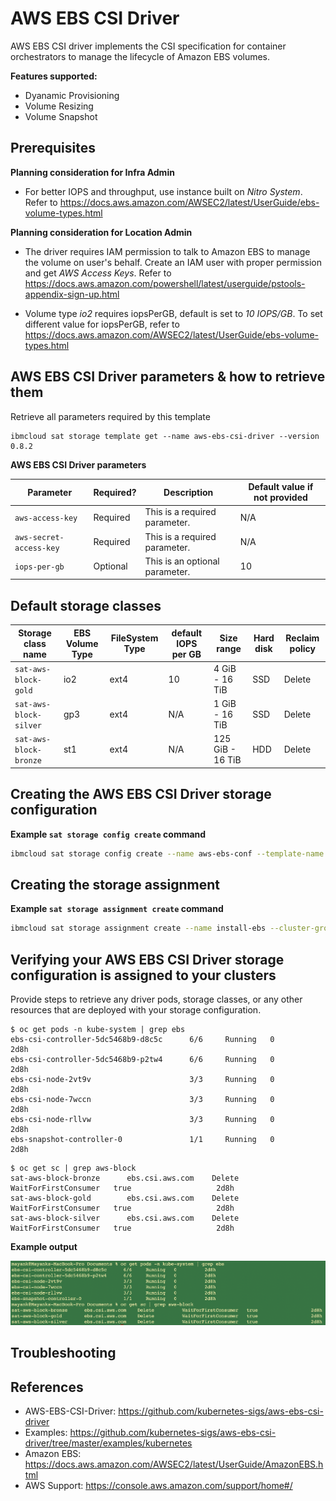 # AWS EBS CSI Driver

AWS EBS CSI driver implements the CSI specification for container orchestrators to manage the lifecycle of Amazon EBS volumes.

**Features supported:**
- Dyanamic Provisioning
- Volume Resizing
- Volume Snapshot 

## Prerequisites
**Planning consideration for Infra Admin**
-  For better IOPS and throughput, use instance built on *Nitro System*. Refer to 
https://docs.aws.amazon.com/AWSEC2/latest/UserGuide/ebs-volume-types.html

**Planning consideration for Location Admin**
- The driver requires IAM permission to talk to Amazon EBS to manage the volume on user's behalf. Create an IAM user with proper permission and get *AWS Access Keys*. Refer to https://docs.aws.amazon.com/powershell/latest/userguide/pstools-appendix-sign-up.html

- Volume type *io2* requires iopsPerGB, default is set to *10 IOPS/GB*.
  To set different value for iopsPerGB, refer to https://docs.aws.amazon.com/AWSEC2/latest/UserGuide/ebs-volume-types.html


## AWS EBS CSI Driver parameters & how to retrieve them

Retrieve all parameters required by this template
```
ibmcloud sat storage template get --name aws-ebs-csi-driver --version 0.8.2
```

**AWS EBS CSI Driver parameters**

| Parameter | Required? | Description | Default value if not provided |
| --- | --- | --- | --- |
| `aws-access-key` | Required | This is a required parameter. | N/A |
| `aws-secret-access-key` | Required | This is a required parameter. | N/A | |
| `iops-per-gb` | Optional | This is an optional parameter.  | 10 |


## Default storage classes

| Storage class name | EBS Volume Type | FileSystem Type | default IOPS per GB | Size range | Hard disk | Reclaim policy |
| --- | --- | --- | --- | --- | --- | --- |
| `sat-aws-block-gold` | io2 | ext4 | 10 | 4 GiB - 16 TiB | SSD | Delete | 
| `sat-aws-block-silver` | gp3 | ext4 | N/A | 1 GiB - 16 TiB | SSD | Delete | 
| `sat-aws-block-bronze` | st1 | ext4 | N/A | 125 GiB - 16 TiB | HDD | Delete | 


## Creating the AWS EBS CSI Driver storage configuration

**Example `sat storage config create` command**

```sh
ibmcloud sat storage config create --name aws-ebs-conf --template-name aws-ebs-csi-driver --template-version 0.8.2 -p "aws-access-key=<access-key-without-base64-encoding>" -p "aws-secret-access-key=<secret-access-key-without-base64-encoding>" -p "iops-per-gb=<iops-per-gb>"
```

## Creating the storage assignment

**Example `sat storage assignment create` command**

```sh
ibmcloud sat storage assignment create --name install-ebs --cluster-group <cluster-group> --configuration aws-ebs-conf
```

## Verifying your AWS EBS CSI Driver storage configuration is assigned to your clusters

Provide steps to retrieve any driver pods, storage classes, or any other resources that are deployed with your storage configuration.

```
$ oc get pods -n kube-system | grep ebs    
ebs-csi-controller-5dc5468b9-d8c5c      6/6     Running   0          2d8h
ebs-csi-controller-5dc5468b9-p2tw4      6/6     Running   0          2d8h
ebs-csi-node-2vt9v                      3/3     Running   0          2d8h
ebs-csi-node-7wccn                      3/3     Running   0          2d8h
ebs-csi-node-rllvw                      3/3     Running   0          2d8h
ebs-snapshot-controller-0               1/1     Running   0          2d8h
```

```
$ oc get sc | grep aws-block               
sat-aws-block-bronze      ebs.csi.aws.com    Delete          WaitForFirstConsumer   true                   2d8h
sat-aws-block-gold        ebs.csi.aws.com    Delete          WaitForFirstConsumer   true                   2d8h
sat-aws-block-silver      ebs.csi.aws.com    Delete          WaitForFirstConsumer   true                   2d8h
```


**Example output**

![Example Output](./images/output.png)


## Troubleshooting


## References

- AWS-EBS-CSI-Driver: https://github.com/kubernetes-sigs/aws-ebs-csi-driver
- Examples: https://github.com/kubernetes-sigs/aws-ebs-csi-driver/tree/master/examples/kubernetes
- Amazon EBS: https://docs.aws.amazon.com/AWSEC2/latest/UserGuide/AmazonEBS.html
- AWS Support: https://console.aws.amazon.com/support/home#/